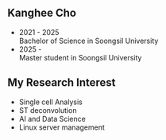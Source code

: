 ## Kanghee Cho
- 2021 - 2025   
  Bachelor of Science in Soongsil University   
- 2025 -   
  Master student in Soongsil University   
## My Research Interest
- Single cell Analysis
- ST deconvolution
- AI and Data Science
- Linux server management
